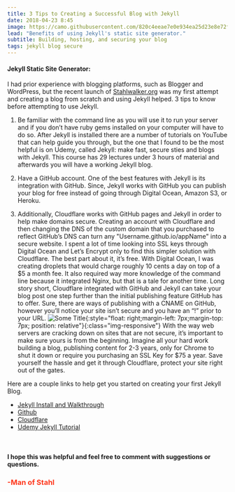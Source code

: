 ```yaml
---
title: 3 Tips to Creating a Successful Blog with Jekyll
date: 2018-04-23 8:45
image: https://camo.githubusercontent.com/820c4eeae7e0e934ea25d23e8e72f2b1f43b4088/68747470733a2f2f662e636c6f75642e6769746875622e636f6d2f6173736574732f31323733322f313536363638352f31353761353632652d353039332d313165332d383939392d3037326262633231636334352e706e67
lead: "Benefits of using Jekyll's static site generator." 
subtitle: Building, hosting, and securing your blog
tags: jekyll blog secure 
---
```

#### Jekyll Static Site Generator:
 
I had prior experience with blogging platforms, such as Blogger and WordPress, but the recent launch of [Stahlwalker.org]( https://stahlwalker.org/) was my first attempt and creating a blog from scratch and using Jekyll helped. 3 tips to know before attempting to use Jekyll.

1.  Be familiar with the command line as you will use it to run your server and if you don’t have ruby gems installed on your computer will have to do so. After Jekyll is installed there are a number of tutorials on YouTube that can help guide you through, but the one that I found to be the most helpful is on Udemy, called Jekyll: make fast, secure sties and blogs with Jekyll. This course has 29 lectures under 3 hours of material and afterwards you will have a working Jekyll blog. 

2.  Have a GitHub account. One of the best features with Jekyll is its integration with GitHub. Since, Jekyll works with GitHub you can publish your blog for free instead of going through Digital Ocean, Amazon S3, or Heroku. 

3.  Additionally, Cloudflare works with GitHub pages and Jekyll in order to help make domains secure. Creating an account with Cloudflare and then changing the DNS of the custom domain that you purchased to reflect GitHub’s DNS can turn any "Username<span></span>.github.<span></span>io/appName" into a secure website. I spent a lot of time looking into SSL keys through Digital Ocean and Let’s Encrypt only to find this simpler solution with Cloudflare. The best part about it, it’s free. With Digital Ocean, I was creating droplets that would charge roughly 10 cents a day on top of a $5 a month fee.  It also required way more knowledge of the command line because it integrated Nginx, but that is a tale for another time. Long story short, Cloudflare integrated with GitHub and Jekyll can take your blog post one step further than the initial publishing feature GitHub has to offer. Sure, there are ways of publishing with a CNAME on GitHub, however you’ll notice your site isn’t secure and you have an “!” prior to your URL. ![Some Title]( https://encrypted-tbn0.gstatic.com/images?q=tbn:ANd9GcQEGwja5X_u_swFYdUwFGqS8RtjR5Kh_B1mpRgv_oVEtD7K0kMZsQ){:style="float: right;margin-left: 7px;margin-top: 7px; position: relative"}{:class="img-responsive"} With the way web servers are cracking down on sites that are not secure, it’s important to make sure yours is from the beginning. Imagine all your hard work building a blog, publishing content for 2-3 years, only for Chrome to shut it down or require you purchasing an SSL Key for $75 a year. Save yourself the hassle and get it through Cloudflare, protect your site right out of the gates. 

Here are a couple links to help get you started on creating your first Jekyll Blog.

* [Jekyll Install and Walkthrough]( https://jekyllrb.com/)
* [Github](https://github.com/)
* [Cloudflare]( https://www.cloudflare.com/)
* [Udemy Jekyll Tutorial](https://www.udemy.com/static-website-generator-fast-secure-sites-blogs-with-jekyll/learn/v4/overview)

&nbsp;
#### I hope this was helpful and feel free to comment with suggestions or questions.  

### **<span style="color:rgb(254, 57, 30)">-Man of Stahl</span>**
